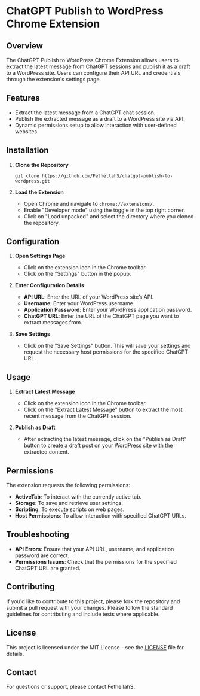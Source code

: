 ChatGPT Publish to WordPress Chrome Extension
=============================================

Overview
--------

The ChatGPT Publish to WordPress Chrome Extension allows users to extract the latest message from ChatGPT sessions and publish it as a draft to a WordPress site. Users can configure their API URL and credentials through the extension's settings page.

Features
--------

*   Extract the latest message from a ChatGPT chat session.
*   Publish the extracted message as a draft to a WordPress site via API.
*   Dynamic permissions setup to allow interaction with user-defined websites.

Installation
------------

1.  **Clone the Repository**
    
    `git clone https://github.com/FethellahS/chatgpt-publish-to-wordpress.git`
    
2.  **Load the Extension**
    
    *   Open Chrome and navigate to `chrome://extensions/`.
    *   Enable "Developer mode" using the toggle in the top right corner.
    *   Click on "Load unpacked" and select the directory where you cloned the repository.

Configuration
-------------

1.  **Open Settings Page**
    
    *   Click on the extension icon in the Chrome toolbar.
    *   Click on the "Settings" button in the popup.
2.  **Enter Configuration Details**
    
    *   **API URL**: Enter the URL of your WordPress site’s API.
    *   **Username**: Enter your WordPress username.
    *   **Application Password**: Enter your WordPress application password.
    *   **ChatGPT URL**: Enter the URL of the ChatGPT page you want to extract messages from.
3.  **Save Settings**
    
    *   Click on the "Save Settings" button. This will save your settings and request the necessary host permissions for the specified ChatGPT URL.

Usage
-----

1.  **Extract Latest Message**
    
    *   Click on the extension icon in the Chrome toolbar.
    *   Click on the "Extract Latest Message" button to extract the most recent message from the ChatGPT session.
2.  **Publish as Draft**
    
    *   After extracting the latest message, click on the "Publish as Draft" button to create a draft post on your WordPress site with the extracted content.

Permissions
-----------

The extension requests the following permissions:

*   **ActiveTab**: To interact with the currently active tab.
*   **Storage**: To save and retrieve user settings.
*   **Scripting**: To execute scripts on web pages.
*   **Host Permissions**: To allow interaction with specified ChatGPT URLs.

Troubleshooting
---------------

*   **API Errors**: Ensure that your API URL, username, and application password are correct.
*   **Permissions Issues**: Check that the permissions for the specified ChatGPT URL are granted.

Contributing
------------

If you'd like to contribute to this project, please fork the repository and submit a pull request with your changes. Please follow the standard guidelines for contributing and include tests where applicable.

License
-------

This project is licensed under the MIT License - see the [LICENSE](LICENSE.md) file for details.

Contact
-------

For questions or support, please contact FethellahS.
